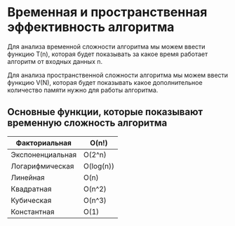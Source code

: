 # Временная и пространственная эффективность алгоритма
Для анализа временной сложности алгоритма мы можем ввести функцию T(n), которая будет показывать
за какое время работает алгоритм от входных данных n.

Для анализа пространственной сложности алгоритма мы можем ввести функцию V(N), которая будет
показывать какое дополнительное количество памяти нужно для работы алгоритма.

## Основные функции, которые показывают временную сложность алгоритма

| Факториальная | O(n!) |
| ------------- | ------------- |
| Экспоненциальная | O(2^n) |
| Логарифмическая | O(log(n)) |
| Линейная | O(n) | 
| Квадратная | O(n^2) |
| Кубическая | O(n^3) |
| Константная | O(1) |